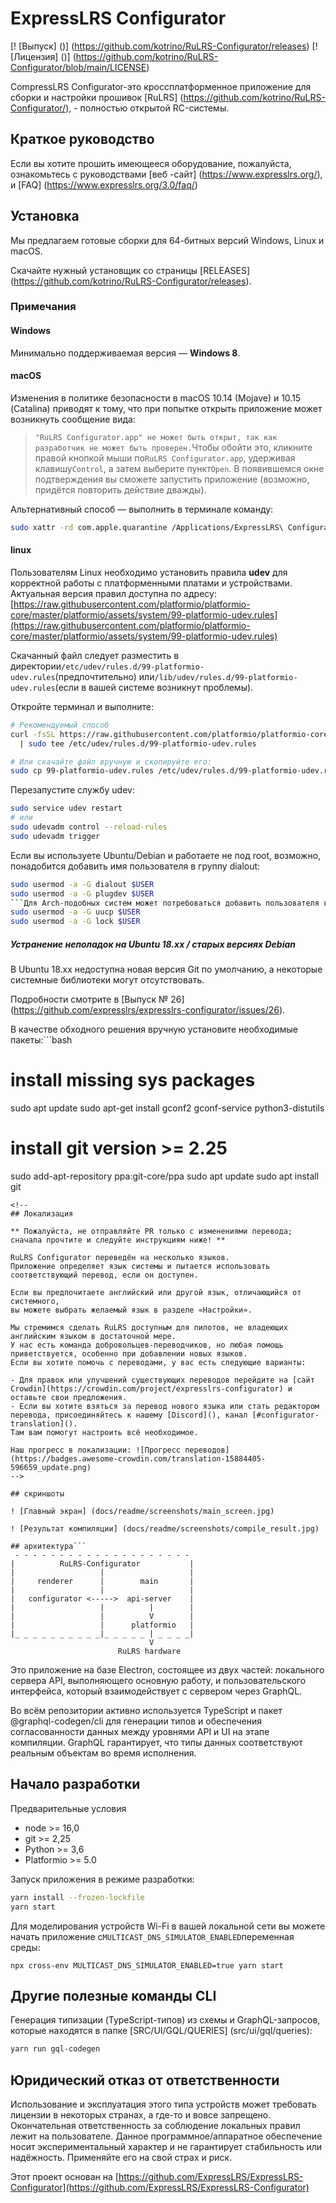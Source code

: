 # ExpressLRS Configurator

[! [Выпуск] ()] (https://github.com/kotrino/RuLRS-Configurator/releases)
[! [Лицензия] ()] (https://github.com/kotrino/RuLRS-Configurator/blob/main/LICENSE)
<!--[! [CHAT]
[! [Открытые коллективные покровители]
-->
CompressLRS Configurator-это кроссплатформенное приложение для сборки и настройки прошивок
[RuLRS] (https://github.com/kotrino/RuLRS-Configurator/), - полностью открытой RC-системы.

<!--
## нужна помощь?Смущенный?Присоединяйтесь к сообществу!

- [Discord Chat] ()
- [Группа Facebook] ()
- [документация] ()
-->
<!--
## Поддержка Rulrs

Поддержка RuLRS так же просто, как и внести функцию, либо код, либо просто идея.
Кодировать не ваше?
Тестирование запроса на вытягивание с использованием удобной вкладки конфигуратора
и предоставления обратной связи также очень важно.
Все работают вместе.

Если у вас нет возможности внести вклад в разработку, рассмотрите возможность сделать небольшое пожертвование.
Они используются для приобретения тестового оборудования, лицензий на ПО и сертификатов, необходимых для дальнейшего
развития проекта и поддержания его надёжности. RuLRS принимает пожертвования через //ссылку//, обеспечивая
прозрачность и благодарность всем спонсорам.
-->

## Краткое руководство

Если вы хотите прошить имеющееся оборудование, пожалуйста, ознакомьтесь с руководствами [веб -сайт] (https://www.expresslrs.org/),
и [FAQ] (https://www.expresslrs.org/3.0/faq/)

## Установка

Мы предлагаем готовые сборки для 64-битных версий Windows, Linux и macOS.

Скачайте нужный установщик со страницы [RELEASES] (https://github.com/kotrino/RuLRS-Configurator/releases).

### Примечания

#### Windows

Минимально поддерживаемая версия — **Windows 8**.

#### macOS

Изменения в политике безопасности в macOS 10.14 (Mojave) и 10.15 (Catalina) приводят к тому, что при попытке открыть приложение
может возникнуть сообщение вида:

>`"RuLRS Configurator.app" не может быть открыт, так как разработчик не может быть проверен.`Чтобы обойти это, кликните правой кнопкой мыши по`RuLRS Configurator.app`, удерживая клавишу`Control`, а затем выберите пункт`Open`.
В появившемся окне подтверждения вы сможете запустить приложение (возможно, придётся повторить действие дважды).


Альтернативный способ — выполнить в терминале команду:
```bash
sudo xattr -rd com.apple.quarantine /Applications/ExpressLRS\ Configurator.app
```
#### linux

Пользователям Linux необходимо установить правила **udev** для корректной работы с платформенными платами и устройствами.
Актуальная версия правил доступна по адресу:
[https://raw.githubusercontent.com/platformio/platformio-core/master/platformio/assets/system/99-platformio-udev.rules](https://raw.githubusercontent.com/platformio/platformio-core/master/platformio/assets/system/99-platformio-udev.rules)


Скачанный файл следует разместить в директории`/etc/udev/rules.d/99-platformio-udev.rules`(предпочтительно)
или`/lib/udev/rules.d/99-platformio-udev.rules`(если в вашей системе возникнут проблемы).

Откройте терминал и выполните:
```bash
# Рекомендуемый способ
curl -fsSL https://raw.githubusercontent.com/platformio/platformio-core/master/platformio/assets/system/99-platformio-udev.rules \
  | sudo tee /etc/udev/rules.d/99-platformio-udev.rules

# Или скачайте файл вручную и скопируйте его:
sudo cp 99-platformio-udev.rules /etc/udev/rules.d/99-platformio-udev.rules
```
Перезапустите службу udev:
```bash
sudo service udev restart
# или
sudo udevadm control --reload-rules
sudo udevadm trigger
```
Если вы используете Ubuntu/Debian и работаете не под root, возможно, понадобится добавить имя пользователя в группу dialout:
```bash
sudo usermod -a -G dialout $USER
sudo usermod -a -G plugdev $USER
```Для Arch-подобных систем может потребоваться добавить пользователя в группу uucp (а иногда и в lock):```bash
sudo usermod -a -G uucp $USER
sudo usermod -a -G lock $USER
```
##### Устранение неполадок на Ubuntu 18.xx / старых версиях Debian

В Ubuntu 18.xx недоступна новая версия Git по умолчанию, а некоторые системные библиотеки могут отсутствовать.

Подробности смотрите в [Выпуск № 26] (https://github.com/expresslrs/expresslrs-configurator/issues/26).

В качестве обходного решения вручную установите необходимые пакеты:```bash
# install missing sys packages
sudo apt update
sudo apt-get install gconf2 gconf-service python3-distutils

# install git version >= 2.25
sudo add-apt-repository ppa:git-core/ppa
sudo apt update
sudo apt install git
```
<!--
## Локализация

** Пожалуйста, не отправляйте PR только с изменениями перевода; сначала прочтите и следуйте инструкциям ниже! **

RuLRS Configurator переведён на несколько языков.
Приложение определяет язык системы и пытается использовать соответствующий перевод, если он доступен.

Если вы предпочитаете английский или другой язык, отличающийся от системного,
вы можете выбрать желаемый язык в разделе «Настройки».

Мы стремимся сделать RuLRS доступным для пилотов, не владеющих английским языком в достаточной мере.
У нас есть команда добровольцев-переводчиков, но любая помощь приветствуется, особенно при добавлении новых языков.
Если вы хотите помочь с переводами, у вас есть следующие варианты:

- Для правок или улучшений существующих переводов перейдите на [сайт Crowdin](https://crowdin.com/project/expresslrs-configurator) и оставьте свои предложения.
- Если вы хотите взяться за перевод нового языка или стать редактором перевода, присоединяйтесь к нашему [Discord](), канал [#configurator-translation]().
Там вам помогут настроить всё необходимое.

Наш прогресс в локализации: ![Прогресс переводов](https://badges.awesome-crowdin.com/translation-15884405-596659_update.png)
-->

## скриншоты

! [Главный экран] (docs/readme/screenshots/main_screen.jpg)

! [Результат компиляции] (docs/readme/screenshots/compile_result.jpg)

## архитектура```
 - - - - - - - - - - - - - - - - - - - -
|          RuLRS-Configurator           |
|                   |                   |
|     renderer      |        main       |
|                   |                   |
|   configurator <----->  api-server    |
|                   |          |        |
|                   |          V        |
|                   |      platformio   |
|_ _ _ _ _ _ _ _ _ _|_ _ _ _ _ | _ _ _ _|
                               V
                        RuLRS hardware
```
Это приложение на базе Electron, состоящее из двух частей: локального сервера API,
выполняющего основную работу, и пользовательского интерфейса, который взаимодействует с сервером через GraphQL.

Во всём репозитории активно используется TypeScript и пакет @graphql-codegen/cli для генерации типов и обеспечения согласованности данных между уровнями API и UI на этапе компиляции.
GraphQL гарантирует, что типы данных соответствуют реальным объектам во время исполнения.

## Начало разработки

Предварительные условия

- node >= 16,0
- git >= 2,25
- Python >= 3,6
- Platformio >= 5.0

Запуск приложения в режиме разработки:
```bash
yarn install --frozen-lockfile
yarn start
```
Для моделирования устройств Wi-Fi в вашей локальной сети вы можете начать приложение с`MULTICAST_DNS_SIMULATOR_ENABLED`переменная среды:
```
npx cross-env MULTICAST_DNS_SIMULATOR_ENABLED=true yarn start
```
## Другие полезные команды CLI

Генерация типизации (TypeScript-типов) из схемы и GraphQL-запросов, которые находятся в папке [SRC/UI/GQL/QUERIES] (src/ui/gql/queries):
```bash
yarn run gql-codegen
```
## Юридический отказ от ответственности

Использование и эксплуатация этого типа устройств может требовать лицензии в некоторых странах, а где-то и вовсе запрещено.
Окончательная ответственность за соблюдение локальных правил лежит на пользователе.
Данное программное/аппаратное обеспечение носит экспериментальный характер и не гарантирует стабильность или надёжность.
Применяйте его на свой страх и риск.

<!--
[! [Присоединяйтесь к сообществу!] (Docs/readme/cooler.png)] (https://github.com/expresslrs/expresslrs/wiki#community)
-->
Этот проект основан на [https://github.com/ExpressLRS/ExpressLRS-Configurator](https://github.com/ExpressLRS/ExpressLRS-Configurator)
